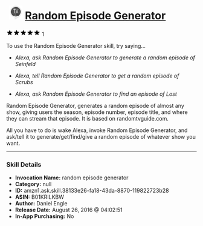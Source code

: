 # &nbsp;<img src="skill_icon" alt="Random Episode Generator icon" width="36"> [Random Episode Generator](http://alexa.amazon.com/#skills/amzn1.ask.skill.38133e26-fa18-43da-8870-119822723b28)
![5 stars](../../images/ic_star_black_18dp_1x.png)![5 stars](../../images/ic_star_black_18dp_1x.png)![5 stars](../../images/ic_star_black_18dp_1x.png)![5 stars](../../images/ic_star_black_18dp_1x.png)![5 stars](../../images/ic_star_black_18dp_1x.png) 1

To use the Random Episode Generator skill, try saying...

* *Alexa, ask Random Episode Generator to generate a random episode of Seinfeld*

* *Alexa, tell Random Episode Generator to get a random episode of Scrubs*

* *Alexa, ask Random Episode Generator to find an episode of Lost*

Random Episode Generator, generates a random episode of almost any show, giving users the season, episode number, episode title, and where they can stream that episode. It is based on randomtvguide.com. 

All you have to do is wake Alexa, invoke Random Episode Generator, and ask/tell it to generate/get/find/give a random episode of whatever show you want.

***

### Skill Details

* **Invocation Name:** random episode generator
* **Category:** null
* **ID:** amzn1.ask.skill.38133e26-fa18-43da-8870-119822723b28
* **ASIN:** B01KRILKBW
* **Author:** Daniel Engle
* **Release Date:** August 26, 2016 @ 04:02:51
* **In-App Purchasing:** No
